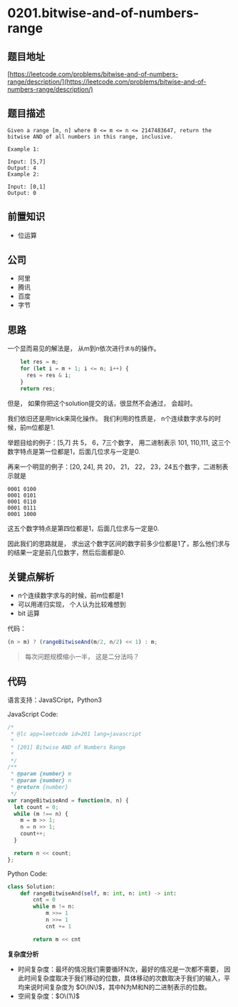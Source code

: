 # 0201.bitwise-and-of-numbers-range

## 题目地址

[https://leetcode.com/problems/bitwise-and-of-numbers-range/description/](https://leetcode.com/problems/bitwise-and-of-numbers-range/description/)

## 题目描述

```text
Given a range [m, n] where 0 <= m <= n <= 2147483647, return the bitwise AND of all numbers in this range, inclusive.

Example 1:

Input: [5,7]
Output: 4
Example 2:

Input: [0,1]
Output: 0
```

## 前置知识

* 位运算

## 公司

* 阿里
* 腾讯
* 百度
* 字节

## 思路

一个显而易见的解法是， 从m到n依次进行`求与`的操作。

```javascript
    let res = m;
    for (let i = m + 1; i <= n; i++) {
      res = res & i;
    }
    return res;
```

但是， 如果你把这个solution提交的话，很显然不会通过， 会超时。

我们依旧还是用trick来简化操作。 我们利用的性质是， n个连续数字求与的时候，前m位都是1.

举题目给的例子：\[5,7\] 共 5， 6，7三个数字， 用二进制表示 101, 110,111, 这三个数字特点是第一位都是1，后面几位求与一定是0.

再来一个明显的例子：\[20, 24\], 共 20， 21， 22， 23，24五个数字，二进制表示就是

```text
0001 0100
0001 0101
0001 0110
0001 0111
0001 1000
```

这五个数字特点是第四位都是1，后面几位求与一定是0.

因此我们的思路就是， 求出这个数字区间的数字前多少位都是1了，那么他们求与的结果一定是前几位数字，然后后面都是0.

## 关键点解析

* n个连续数字求与的时候，前m位都是1
* 可以用递归实现， 个人认为比较难想到
* bit 运算

代码：

```javascript
(n > m) ? (rangeBitwiseAnd(m/2, n/2) << 1) : m;
```

> 每次问题规模缩小一半， 这是二分法吗？

## 代码

语言支持：JavaSCript，Python3

JavaScript Code:

```javascript
/*
 * @lc app=leetcode id=201 lang=javascript
 *
 * [201] Bitwise AND of Numbers Range
 *
 */
/**
 * @param {number} m
 * @param {number} n
 * @return {number}
 */
var rangeBitwiseAnd = function(m, n) {
  let count = 0;
  while (m !== n) {
    m = m >> 1;
    n = n >> 1;
    count++;
  }

  return n << count;
};
```

Python Code:

```python
class Solution:
    def rangeBitwiseAnd(self, m: int, n: int) -> int:
        cnt = 0
        while m != n:
            m >>= 1
            n >>= 1
            cnt += 1

        return m << cnt
```

**复杂度分析**

* 时间复杂度：最坏的情况我们需要循环N次，最好的情况是一次都不需要， 因此时间复杂度取决于我们移动的位数，具体移动的次数取决于我们的输入，平均来说时间复杂度为 $O\(N\)$，其中N为M和N的二进制表示的位数。
* 空间复杂度：$O\(1\)$

